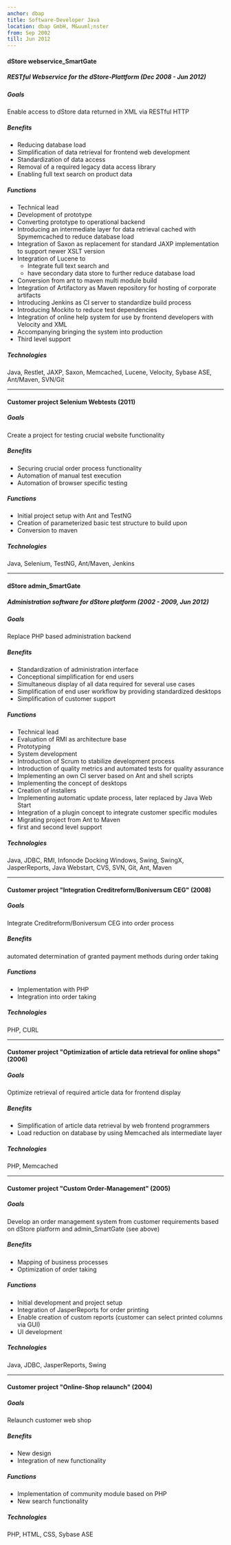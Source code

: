 ```yaml
---
anchor: dbap
title: Software-Developer Java
location: dbap GmbH, M&uuml;nster
from: Sep 2002
till: Jun 2012
---
```


#### dStore webservice_SmartGate
##### RESTful Webservice for the dStore-Plattform (Dec 2008 - Jun 2012)

##### Goals
Enable access to dStore data returned in XML via RESTful HTTP

##### Benefits
* Reducing database load
* Simplification of data retrieval for frontend web development
* Standardization of data access
* Removal of a required legacy data access library
* Enabling full text search on product data

##### Functions
* Technical lead
* Development of prototype
* Converting prototype to operational backend
* Introducing an intermediate layer for data retrieval cached with Spymemcached
  to reduce database load
* Integration of Saxon as replacement for standard JAXP implementation to
  support newer XSLT version
* Integration of Lucene to
  * Integrate full text search and
  * have secondary data store to further reduce database load
* Conversion from ant to maven multi module build
* Integration of Artifactory as Maven repository for hosting of corporate artifacts
* Introducing Jenkins as CI server to standardize build process
* Introducing Mockito to reduce test dependencies
* Integration of online help system for use by frontend developers with
  Velocity and XML
* Accompanying bringing the system into production
* Third level support

##### Technologies
Java, Restlet, JAXP, Saxon, Memcached, Lucene, Velocity, Sybase ASE, Ant/Maven, SVN/Git

***


#### Customer project Selenium Webtests (2011)

##### Goals
Create a project for testing crucial website functionality

##### Benefits
* Securing crucial order process functionality
* Automation of manual test execution
* Automation of browser specific testing

##### Functions
* Initial project setup with Ant and TestNG
* Creation of parameterized basic test structure to build upon
* Conversion to maven

##### Technologies
Java, Selenium, TestNG, Ant/Maven, Jenkins

***


#### dStore admin_SmartGate
##### Administration software for dStore platform (2002 - 2009, Jun 2012)

##### Goals
Replace PHP based administration backend

##### Benefits
* Standardization of administration interface
* Conceptional simplification for end users
* Simultaneous display of all data required for several use cases
* Simplification of end user workflow by providing standardized desktops
* Simplification of customer support

##### Functions
* Technical lead
* Evaluation of RMI as architecture base
* Prototyping
* System development
* Introduction of Scrum to stabilize development process
* Introduction of quality metrics and automated tests for quality assurance
* Implementing an own CI server based on Ant and shell scripts
* Implementing the concept of desktops
* Creation of installers
* Implementing automatic update process, later replaced by Java Web Start
* Integration of a plugin concept to integrate customer specific modules
* Migrating project from Ant to Maven
* first and second level support

##### Technologies
Java, JDBC, RMI, Infonode Docking Windows, Swing, SwingX, JasperReports, Java Webstart, CVS,
SVN, Git, Ant, Maven

***


#### Customer project "Integration Creditreform/Boniversum CEG" (2008)

##### Goals
Integrate Creditreform/Boniversum CEG into order process

##### Benefits
automated determination of granted payment methods during order taking

##### Functions
* Implementation with PHP
* Integration into order taking

##### Technologies
PHP, CURL

***


#### Customer project "Optimization of article data retrieval for online shops" (2006)

##### Goals
Optimize retrieval of required article data for frontend display

##### Benefits
* Simplification of article data retrieval by web frontend programmers
* Load reduction on database by using Memcached als intermediate layer

##### Technologies
PHP, Memcached

***


#### Customer project "Custom Order-Management" (2005)

##### Goals
Develop an order management system from customer requirements based on dStore platform and
admin_SmartGate (see above)

##### Benefits
* Mapping of business processes
* Optimization of order taking

##### Functions
* Initial development and project setup
* Integration of JasperReports for order printing
* Enable creation of custom reports (customer can select printed columns via GUI)
* UI development

##### Technologies
Java, JDBC, JasperReports, Swing

***


#### Customer project "Online-Shop relaunch" (2004)

##### Goals
Relaunch customer web shop

##### Benefits
* New design
* Integration of new functionality


##### Functions
* Implementation of community module based on PHP
* New search functionality

##### Technologies
PHP, HTML, CSS, Sybase ASE
